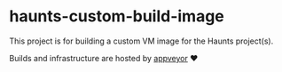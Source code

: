 # haunts-custom-build-image

This project is for building a custom VM image for the Haunts project(s).

Builds and infrastructure are hosted by [appveyor](appveyor.com) ❤️
